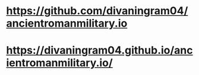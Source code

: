 # https://github.com/divaningram04/ancientromanmilitary.io
# https://divaningram04.github.io/ancientromanmilitary.io/
